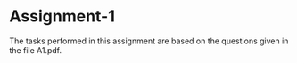 # Assignment-1
The tasks performed in this assignment are based on the questions given in the file A1.pdf.
